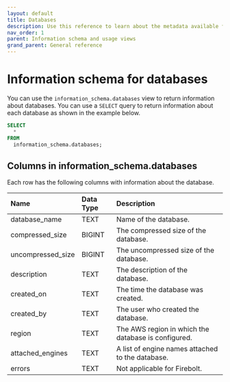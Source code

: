 ```yaml
---
layout: default
title: Databases
description: Use this reference to learn about the metadata available for Firebolt databases using the information schema.
nav_order: 1
parent: Information schema and usage views
grand_parent: General reference
---
```


# Information schema for databases

You can use the `information_schema.databases` view to return information about databases. You can use a `SELECT` query to return information about each database as shown in the example below.

```sql
SELECT
  *
FROM
  information_schema.databases;
```

## Columns in information_schema.databases

Each row has the following columns with information about the database.

| Name                          | Data Type | Description |
| :-----------------------------| :-------- | :---------- |
| database_name                 | TEXT      | Name of the database. |
| compressed_size               | BIGINT    | The compressed size of the database. | 
| uncompressed_size             | BIGINT    | The uncompressed size of the database. |
| description                   | TEXT      | The description of the database. |
| created_on                    | TEXT      | The time the database was created. |
| created_by                    | TEXT      | The user who created the database. |
| region                        | TEXT      | The AWS region in which the database is configured. |
| attached_engines              | TEXT      | A list of engine names attached to the database. |
| errors                        | TEXT      | Not applicable for Firebolt. |
